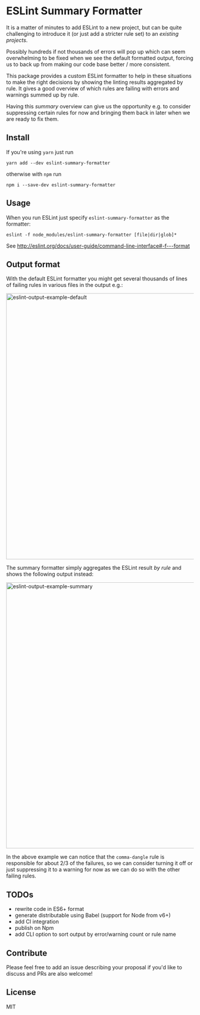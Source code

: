 # ESLint Summary Formatter

It is a matter of minutes to add ESLint to a new project, but can be quite challenging to introduce it (or just add a stricter rule set) to an _existing projects_.

Possibly hundreds if not thousands of errors will pop up which can seem overwhelming to be fixed when we see the default formatted output, forcing us to back up from making our code base better / more consistent.

This package provides a custom ESLint formatter to help in these situations to make the right decisions by showing the linting results aggregated by rule. It gives a good overview of which rules are failing with errors and warnings summed up by rule.

Having this _summary_ overview can give us the opportunity e.g. to consider suppressing certain rules for now and bringing them back in later when we are ready to fix them.

## Install

If you're using `yarn` just run

```
yarn add --dev eslint-summary-formatter
```

otherwise with `npm` run

```
npm i --save-dev eslint-summary-formatter
```

## Usage

When you run ESLint just specify `eslint-summary-formatter` as the formatter:

```
eslint -f node_modules/eslint-summary-formatter [file|dir|glob]*
```

See http://eslint.org/docs/user-guide/command-line-interface#-f---format

## Output format

With the default ESLint formatter you might get several thousands of lines of failing rules in various files in the output e.g.:

<img width="715" alt="eslint-output-example-default" src="https://user-images.githubusercontent.com/220661/28670749-ff50aae6-72d1-11e7-8458-da73ae458cd2.png">

The summary formatter simply aggregates the ESLint result _by rule_ and shows the following output instead:

<img width="715" alt="eslint-output-example-summary" src="https://user-images.githubusercontent.com/220661/28670748-ff4cff36-72d1-11e7-8fc0-b0d6a12c69ea.png">

In the above example we can notice that the `comma-dangle` rule is responsible for about 2/3 of the failures, so we can consider turning it off or just suppressing it to a warning for now as we can do so with the other failing rules.

## TODOs

- rewrite code in ES6+ format
- generate distributable using Babel (support for Node from v6+)
- add CI integration
- publish on Npm
- add CLI option to sort output by error/warning count or rule name

## Contribute

Please feel free to add an issue describing your proposal if you'd like to discuss and PRs are also welcome!

## License

MIT
